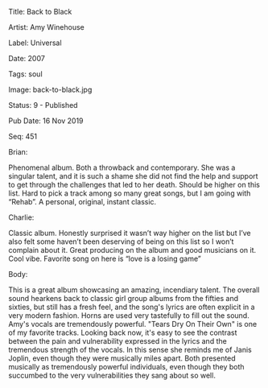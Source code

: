 Title:  Back to Black

Artist: Amy Winehouse

Label:  Universal

Date:   2007

Tags:   soul

Image:  back-to-black.jpg

Status: 9 - Published

Pub Date: 16 Nov 2019

Seq:    451

Brian: 

Phenomenal album. Both a throwback and contemporary. She was a singular talent, and it is such a shame she did not find the help and support to get through the challenges that led to her death. Should be higher on this list. Hard to pick a track among so many great songs, but I am going with “Rehab”. A personal, original, instant classic.


Charlie: 

Classic album. Honestly surprised it wasn’t way higher on the list but I’ve also felt some haven’t been deserving of being on this list so I won’t complain about it. Great producing on the album and good musicians on it. Cool vibe. Favorite song on here is “love is a losing game”


Body: 

This is a great album showcasing an amazing, incendiary talent. The overall sound hearkens back to classic girl group albums from the fifties and sixties, but still has a fresh feel, and the song's lyrics are often explicit in a very modern fashion. Horns are used very tastefully to fill out the sound. Amy's vocals are tremendously powerful. "Tears Dry On Their Own" is one of my favorite tracks. Looking back now, it's easy to see the contrast between the pain and vulnerability expressed in the lyrics and the tremendous strength of the vocals. In this sense she reminds me of Janis Joplin, even though they were musically miles apart. Both presented musically as tremendously powerful individuals, even though they both succumbed to the very vulnerabilities they sang about so well.  

